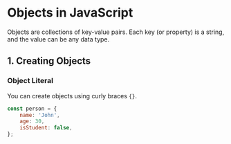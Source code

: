 # Objects in JavaScript

Objects are collections of key-value pairs. Each key (or property) is a string, and the value can be any data type.

## 1. Creating Objects

### Object Literal

You can create objects using curly braces `{}`.

```js
const person = {
    name: 'John',
    age: 30,
    isStudent: false,
};
```
